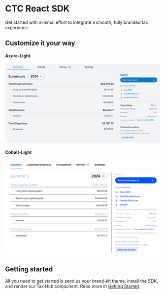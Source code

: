 # CTC React SDK

Get started with minimal effort to integrate a smooth, fully branded tax experience.


## Customize it your way

<!-- tabs:start -->

#### **Azure-Light**

![Azure Light Theme](media/azure.png)

#### **Cobalt-Light**

![Cobalt Light Theme](media/cobalt.png)

<!-- tabs:end -->

## Getting started

All you need to get started is send us your brand-kit theme, install the SDK, and render our Tax Hub component. Read more in [Getting Started](README)
